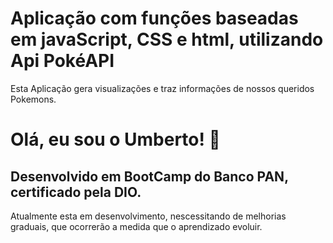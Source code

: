 

# Aplicação com funções baseadas em javaScript, CSS e html, utilizando Api PokéAPI

Esta Aplicação gera visualizações e traz informações de nossos queridos Pokemons.




# Olá, eu sou o Umberto! 👋


## Desenvolvido em BootCamp do Banco PAN, certificado pela DIO.

Atualmente esta em desenvolvimento, nescessitando de melhorias graduais, que ocorrerão a medida que o aprendizado evoluir.


